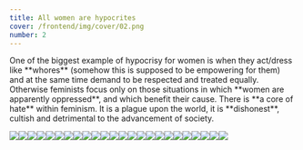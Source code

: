 ```yaml
---
title: All women are hypocrites
cover: /frontend/img/cover/02.png
number: 2
---
```


<section class="snap intro"><div class="module">One of the biggest example of hypocrisy for women is when they act/dress like **whores** (somehow this is supposed to be empowering for them) and at the same time demand to be respected and treated equally. Otherwise feminists focus only on those situations in which **women are apparently oppressed**, and which benefit their cause. There is **a core of hate** within feminism. It is a plague upon the world, it is **dishonest**, cultish and detrimental to the advancement of society.
</div></section>


<div class="meme-carousel">

<img src="https://dd-group01.github.io/phase03/frontend/img/page02/meme/25.jpg" class="meme-img"><img src="https://dd-group01.github.io/phase03/frontend/img/page02/meme/2.jpg" class="meme-img"><img src="https://dd-group01.github.io/phase03/frontend/img/page02/meme/3.jpg" class="meme-img"><img src="https://dd-group01.github.io/phase03/frontend/img/page02/meme/4.jpg" class="meme-img"><img src="https://dd-group01.github.io/phase03/frontend/img/page02/meme/5.jpg" class="meme-img"><img src="https://dd-group01.github.io/phase03/frontend/img/page02/meme/6.jpg" class="meme-img"><img src="https://dd-group01.github.io/phase03/frontend/img/page02/meme/7.jpg" class="meme-img"><img src="https://dd-group01.github.io/phase03/frontend/img/page02/meme/8.jpg" class="meme-img"><img src="https://dd-group01.github.io/phase03/frontend/img/page02/meme/9.jpg" class="meme-img"><img src="https://dd-group01.github.io/phase03/frontend/img/page02/meme/10.jpg" class="meme-img"><img src="https://dd-group01.github.io/phase03/frontend/img/page02/meme/11.jpg" class="meme-img"><img src="https://dd-group01.github.io/phase03/frontend/img/page02/meme/12.jpg" class="meme-img"><img src="https://dd-group01.github.io/phase03/frontend/img/page02/meme/13.jpg" class="meme-img"><img src="https://dd-group01.github.io/phase03/frontend/img/page02/meme/14.jpg" class="meme-img"><img src="https://dd-group01.github.io/phase03/frontend/img/page02/meme/15.png" class="meme-img"><img src="https://dd-group01.github.io/phase03/frontend/img/page02/meme/16.jpg" class="meme-img"><img src="https://dd-group01.github.io/phase03/frontend/img/page02/meme/17.jpg" class="meme-img"><img src="https://dd-group01.github.io/phase03/frontend/img/page02/meme/18.jpeg" class="meme-img"><img src="https://dd-group01.github.io/phase03/frontend/img/page02/meme/19.jpg" class="meme-img"><img src="https://dd-group01.github.io/phase03/frontend/img/page02/meme/20.png" class="meme-img"><img src="https://dd-group01.github.io/phase03/frontend/img/page02/meme/21.jpg" class="meme-img"><img src="https://dd-group01.github.io/phase03/frontend/img/page02/meme/22.jpg" class="meme-img"><img src="https://dd-group01.github.io/phase03/frontend/img/page02/meme/23.png" class="meme-img"><img src="https://dd-group01.github.io/phase03/frontend/img/page02/meme/24.jpg" class="meme-img">
    
</div>